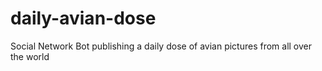 # daily-avian-dose
Social Network Bot publishing a daily dose of avian pictures from all over the world
